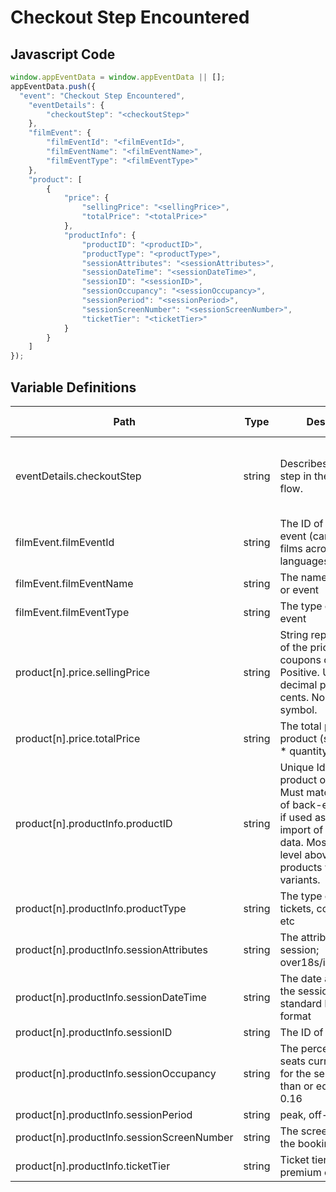 # Checkout Step Encountered

### 

## Javascript Code
```js
window.appEventData = window.appEventData || [];
appEventData.push({
  "event": "Checkout Step Encountered",
    "eventDetails": {
        "checkoutStep": "<checkoutStep>"
    },
    "filmEvent": {
        "filmEventId": "<filmEventId>",
        "filmEventName": "<filmEventName>",
        "filmEventType": "<filmEventType>"
    },
    "product": [
        {
            "price": {
                "sellingPrice": "<sellingPrice>",
                "totalPrice": "<totalPrice>"
            },
            "productInfo": {
                "productID": "<productID>",
                "productType": "<productType>",
                "sessionAttributes": "<sessionAttributes>",
                "sessionDateTime": "<sessionDateTime>",
                "sessionID": "<sessionID>",
                "sessionOccupancy": "<sessionOccupancy>",
                "sessionPeriod": "<sessionPeriod>",
                "sessionScreenNumber": "<sessionScreenNumber>",
                "ticketTier": "<ticketTier>"
            }
        }
    ]
});
```

## Variable Definitions

|Path|Type|Description|Example|Pattern|Min Length|Max Length|Minimum|Maximum|Multiple Of|
| --- | --- | --- | --- | --- | --- | --- | --- | --- | --- |
|eventDetails.checkoutStep|string|Describes a discrete step in the checkout flow. |Cart Review, Billing Info, Shipping Info, Order Review|||||||
|filmEvent.filmEventId|string|The ID of the film or event \(can identify films across all languages\)||||||||
|filmEvent.filmEventName|string|The name of the film or event||||||||
|filmEvent.filmEventType|string|The type of film or event||||||||
|product[n].price.sellingPrice|string|String representation of the price paid after coupons or discounts. Positive. Up to two decimal places for cents. No currency symbol.|200, 29.99, 50, 0|^[0-9]*(\.[0-9]{1,2})?$||||||
|product[n].price.totalPrice|string|The total price of the product \(selling price \* quantity\)||||||||
|product[n].productInfo.productID|string|Unique Identifier of a product or offering.  Must match the format of back-end systems if used as a key for import of product meta data. Most often, one level above SKU for products with SKU variants. |155, 65588, 987764448|||||||
|product[n].productInfo.productType|string|The type of product; tickets, concessions etc||||||||
|product[n].productInfo.sessionAttributes|string|The attributes of the session; over18s\/imax\/subtitled||||||||
|product[n].productInfo.sessionDateTime|string|The date and time of the session. In standard ISO date time format||||||||
|product[n].productInfo.sessionID|string|The ID of the session||||||||
|product[n].productInfo.sessionOccupancy|string|The percentage of seats currently booked for the session; less than or equal to 1\/4 \| 0.16||||||||
|product[n].productInfo.sessionPeriod|string|peak, off-peak||||||||
|product[n].productInfo.sessionScreenNumber|string|The screen number of the booking||||||||
|product[n].productInfo.ticketTier|string|Ticket tier; standard, premium etc||||||||




